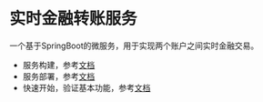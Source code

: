 # 实时金融转账服务

一个基于SpringBoot的微服务，用于实现两个账户之间实时金融交易。

- 服务构建，参考[文档](doc/build.md)
- 服务部署，参考[文档](doc/deployment.md)
- 快速开始，验证基本功能，参考[文档](doc/quick_start.md)
